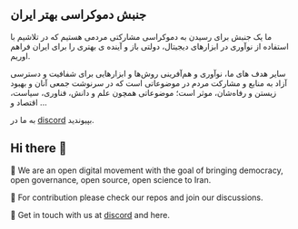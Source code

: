 ## جنبش دموکراسی بهتر ایران

ما یک جنبش برای رسیدن به دموکراسی مشارکتی مردمی هستیم که در تلاشیم با استفاده از نوآوری در ابزارهای دیجیتال، دولتی باز و آینده ی بهتری را برای ایران فراهم اوریم.

 سایر هدف های ما، نوآوری و هم‌آفرینی روش‌ها و ابزارهایی برای شفافیت و دسترسی  آزاد به منابع  و مشارکت مردم در موضوعاتی است که در سرنوشت جمعی آنان و بهبود زیستن و رفاه‌شان، موثر است؛ موضوعاتی همچون علم و دانش، فناوری، سیاست، اقتصاد و ...

به ما  در [discord](https://discord.gg/ku8Mc2bbCX) بپیوندید.

## Hi there 👋

🙋‍  We are an open digital movement with the goal of bringing democracy, open governance, open source, open science to Iran.

🌈  For contribution please check our repos and join our discussions.

🗽  Get in touch with us at [discord](https://discord.gg/ku8Mc2bbCX) and here.

